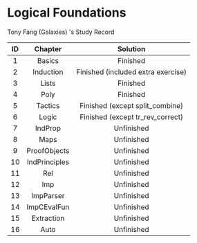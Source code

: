 # Logical Foundations
Tony Fang (Galaxies) 's Study Record

|  ID  |    Chapter    |              Solution              |
| :--: | :-----------: | :--------------------------------: |
|  1   |    Basics     |              Finished              |
|  2   |   Induction   | Finished (included extra exercise) |
|  3   |     Lists     |              Finished              |
|  4   |     Poly      |              Finished              |
|  5   |    Tactics    |  Finished (except split_combine)   |
|  6   |     Logic     |  Finished (except tr_rev_correct)  |
|  7   |    IndProp    |             Unfinished             |
|  8   |     Maps      |             Unfinished             |
|  9   | ProofObjects  |             Unfinished             |
|  10  | IndPrinciples |             Unfinished             |
|  11  |      Rel      |             Unfinished             |
|  12  |      Imp      |             Unfinished             |
|  13  |   ImpParser   |             Unfinished             |
|  14  |  ImpCEvalFun  |             Unfinished             |
|  15  |  Extraction   |             Unfinished             |
|  16  |     Auto      |             Unfinished             |



